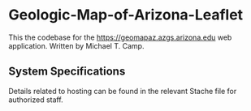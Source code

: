 # Geologic-Map-of-Arizona-Leaflet
This the codebase for the https://geomapaz.azgs.arizona.edu web application. Written by Michael T. Camp.

## System Specifications
Details related to hosting can be found in the relevant Stache file for authorized staff.
